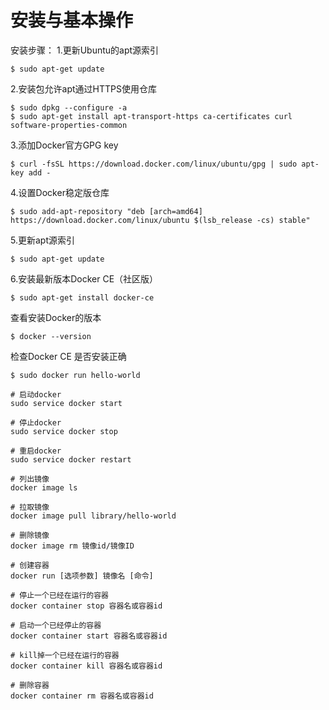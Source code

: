 # 安装与基本操作

安装步骤： 1.更新Ubuntu的apt源索引

```
$ sudo apt-get update
```

2.安装包允许apt通过HTTPS使用仓库

```
$ sudo dpkg --configure -a
$ sudo apt-get install apt-transport-https ca-certificates curl software-properties-common
```

3.添加Docker官方GPG key

```
$ curl -fsSL https://download.docker.com/linux/ubuntu/gpg | sudo apt-key add -
```

4.设置Docker稳定版仓库

```
$ sudo add-apt-repository "deb [arch=amd64] https://download.docker.com/linux/ubuntu $(lsb_release -cs) stable"
```

5.更新apt源索引

```
$ sudo apt-get update
```

6.安装最新版本Docker CE（社区版）

```
$ sudo apt-get install docker-ce
```

查看安装Docker的版本

```
$ docker --version
```

检查Docker CE 是否安装正确

```
$ sudo docker run hello-world
```

```
# 启动docker
sudo service docker start

# 停止docker
sudo service docker stop

# 重启docker
sudo service docker restart

# 列出镜像
docker image ls

# 拉取镜像
docker image pull library/hello-world

# 删除镜像
docker image rm 镜像id/镜像ID

# 创建容器
docker run [选项参数] 镜像名 [命令]

# 停止一个已经在运行的容器
docker container stop 容器名或容器id

# 启动一个已经停止的容器
docker container start 容器名或容器id

# kill掉一个已经在运行的容器
docker container kill 容器名或容器id

# 删除容器
docker container rm 容器名或容器id
```
